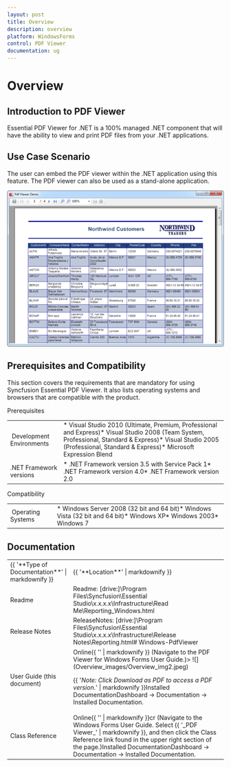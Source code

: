```yaml
---
layout: post
title: Overview
description: overview
platform: WindowsForms
control: PDF Viewer
documentation: ug
---
```


# Overview

## Introduction to PDF Viewer

Essential PDF Viewer for .NET is a 100% managed .NET component that will have the ability to view and print PDF files from your .NET applications.  



## Use Case Scenario

The user can embed the PDF viewer within the .NET application using this feature. The PDF viewer can also be used as a stand-alone application.



![](Overview_images/Overview_img1.png)



## Prerequisites and Compatibility

This section covers the requirements that are mandatory for using Syncfusion Essential PDF Viewer. It also lists operating systems and browsers that are compatible with the product.



Prerequisites

<table>
<tr>
<td>
 Development Environments</td><td>
* Visual Studio 2010 (Ultimate, Premium, Professional and Express)* Visual Studio 2008 (Team System, Professional, Standard & Express)* Visual Studio 2005 (Professional, Standard & Express)* Microsoft Expression Blend<br></td></tr>
<tr>
<td>
.NET Framework versions</td><td>
* .NET Framework version 3.5 with Service Pack 1*  .NET Framework version 4.0* .NET Framework version 2.0</td></tr>
</table>



Compatibility

<table>
<tr>
<td>
 Operating Systems</td><td>
* Windows Server 2008 (32 bit and 64 bit)* Windows Vista (32 bit and 64 bit)* Windows XP* Windows 2003* Windows 7</td></tr>
</table>



## Documentation



<table>
<tr>
<td>
{{ '**Type of Documentation**' | markdownify }}</td><td>
{{ '**Location**' | markdownify }}</td></tr>
<tr>
<td>
Readme</td><td>
Readme: [drive:]\Program Files\Syncfusion\Essential Studio\x.x.x.x\Infrastructure\Read Me\Reporting_Windows.html</td></tr>
<tr>
<td>
Release Notes</td><td>
ReleaseNotes: [drive:]\Program Files\Syncfusion\Essential Studio\x.x.x.x\Infrastructure\Release Notes\Reporting.html# Windows-PdfViewer</td></tr>
<tr>
<td>
User Guide (this document)</td><td>
Online{{ '<http://docs.syncfusion.com>' | markdownify }} (Navigate to the PDF Viewer for Windows Forms User Guide.)> ![](Overview_images/Overview_img2.jpeg)

{{ '_Note: Click Download as PDF to access a PDF version._' | markdownify }}Installed DocumentationDashboard -> Documentation -> Installed Documentation. </td></tr>
<tr>
<td>
Class Reference</td><td>
Online{{ '<http://docs.syncfusion.com>' | markdownify }}cr (Navigate to the Windows Forms User Guide. Select {{ '_PDF Viewer_' | markdownify }}, and then click the Class Reference link found in the upper right section of the page.)Installed DocumentationDashboard -> Documentation -> Installed Documentation.</td></tr>
</table>


